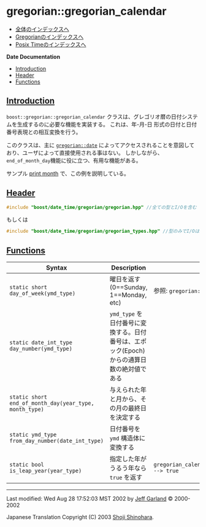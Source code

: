 # gregorian::gregorian_calendar

- [全体のインデックスへ](../date_time.md)
- [Gregorianのインデックスへ](gregorian.md)
- [Posix Timeのインデックスへ](posix_time.md)

**Date Documentation**

- [Introduction](#introduction)
- [Header](#header)
- [Functions](#functions)


## <a id="introduction" href="#introduction">Introduction</a>
`boost::gregorian::gregorian_calendar` クラスは、グレゴリオ暦の日付システムを生成するのに必要な機能を実装する。 これは、年-月-日 形式の日付と日付番号表現との相互変換を行う。

このクラスは、主に [`gregorian::date`](class_date.md) によってアクセスされることを意図しており、ユーザによって直接使用される事はない。 しかしながら、`end_of_month_day`機能に役に立つ、有用な機能がある。

サンプル [print month](print_month.cpp.md) で、この例を説明している。


## <a id="header" href="#header">Header</a>
```cpp
#include "boost/date_time/gregorian/gregorian.hpp" //全ての型とI/Oを含む
```

もしくは

```cpp
#include "boost/date_time/gregorian/gregorian_types.hpp" //型のみでI/Oは含まない
```


## <a id="functions" href="#functions">Functions</a>

| Syntax | Description | Example |
|--------|-------------|---------|
| `static short day_of_week(ymd_type)` | 曜日を返す (0==Sunday, 1==Monday, etc) | 参照: `gregorian::date day_of_week` |
| `static date_int_type day_number(ymd_type)` | `ymd_type` を日付番号に変換する。日付番号は、エポック(Epoch)からの通算日数の絶対値である | |
| `static short end_of_month_day(year_type, month_type)` | 与えられた年と月から、その月の最終日を決定する | |
| `static ymd_type from_day_number(date_int_type)` | 日付番号を `ymd` 構造体に変換する | |
| `static bool is_leap_year(year_type)` | 指定した年がうるう年なら `true` を返す | `gregorian_calendar::is_leap_year(2000) --> true` |


***
Last modified: Wed Aug 28 17:52:03 MST 2002 by [Jeff Garland](mailto:jeff@crystalclearsoftware.com) © 2000-2002 

Japanese Translation Copyright (C) 2003 [Shoji Shinohara](mailto:sshino@cppll.jp).


